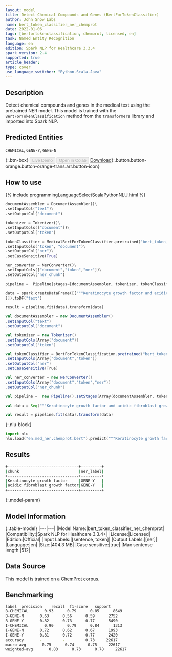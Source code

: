 ```yaml
---
layout: model
title: Detect Chemical Compounds and Genes (BertForTokenClassifier)
author: John Snow Labs
name: bert_token_classifier_ner_chemprot
date: 2022-01-06
tags: [berfortokenclassification, chemprot, licensed, en]
task: Named Entity Recognition
language: en
edition: Spark NLP for Healthcare 3.3.4
spark_version: 2.4
supported: true
article_header:
type: cover
use_language_switcher: "Python-Scala-Java"
---
```



## Description


Detect chemical compounds and genes in the medical text using the pretrained NER model. This model is trained with the `BertForTokenClassification` method from the `transformers` library and imported into Spark NLP.


## Predicted Entities


`CHEMICAL`, `GENE-Y`, `GENE-N`


{:.btn-box}
<button class="button button-orange" disabled>Live Demo</button>
<button class="button button-orange" disabled>Open in Colab</button>
[Download](https://s3.amazonaws.com/auxdata.johnsnowlabs.com/clinical/models/bert_token_classifier_ner_chemprot_en_3.3.4_2.4_1641471274375.zip){:.button.button-orange.button-orange-trans.arr.button-icon}


## How to use






<div class="tabs-box" markdown="1">
{% include programmingLanguageSelectScalaPythonNLU.html %}

```python
documentAssembler = DocumentAssembler()\
.setInputCol("text")\
.setOutputCol("document")

tokenizer = Tokenizer()\
.setInputCols(["document"])\
.setOutputCol("token")

tokenClassifier = MedicalBertForTokenClassifier.pretrained("bert_token_classifier_ner_chemprot", "en", "clinical/models")\
.setInputCols("token", "document")\
.setOutputCol("ner")\
.setCaseSensitive(True)

ner_converter = NerConverter()\
.setInputCols(["document","token","ner"])\
.setOutputCol("ner_chunk")

pipeline =  Pipeline(stages=[documentAssembler, tokenizer, tokenClassifier, ner_converter])

data = spark.createDataFrame([["""Keratinocyte growth factor and acidic fibroblast growth factor are mitogens for primary cultures of mammary epithelium."""
]]).toDF("text")

result = pipeline.fit(data).transform(data)
```
```scala
val documentAssembler = new DocumentAssembler()
.setInputCol("text")
.setOutputCol("document")

val tokenizer = new Tokenizer()
.setInputCols(Array("document"))
.setOutputCol("token")

val tokenClassifier = BertForTokenClassification.pretrained("bert_token_classifier_ner_chemprot", "en", "clinical/models")
.setInputCols(Array("document","token"))
.setOutputCol("ner")
.setCaseSensitive(True)

val ner_converter = new NerConverter()
.setInputCols(Array("document","token","ner"))
.setOutputCol("ner_chunk")

val pipeline =  new Pipeline().setStages(Array(documentAssembler, tokenizer, tokenClassifier, ner_converter))

val data = Seq("""Keratinocyte growth factor and acidic fibroblast growth factor are mitogens for primary cultures of mammary epithelium.""").toDS.toDF("text")

val result = pipeline.fit(data).transform(data)
```


{:.nlu-block}
```python
import nlu
nlu.load("en.med_ner.chemprot.bert").predict("""Keratinocyte growth factor and acidic fibroblast growth factor are mitogens for primary cultures of mammary epithelium.""")
```

</div>


## Results


```bash
+-------------------------------+---------+
|chunk                          |ner_label|
+-------------------------------+---------+
|Keratinocyte growth factor     |GENE-Y   |
|acidic fibroblast growth factor|GENE-Y   |
+-------------------------------+---------+
```


{:.model-param}
## Model Information


{:.table-model}
|---|---|
|Model Name:|bert_token_classifier_ner_chemprot|
|Compatibility:|Spark NLP for Healthcare 3.3.4+|
|License:|Licensed|
|Edition:|Official|
|Input Labels:|[sentence, token]|
|Output Labels:|[ner]|
|Language:|en|
|Size:|404.3 MB|
|Case sensitive:|true|
|Max sentense length:|512|


## Data Source


This model is trained on a [ChemProt corpus](https://biocreative.bioinformatics.udel.edu/).


## Benchmarking


```bash
label  precision    recall  f1-score   support
B-CHEMICAL       0.93      0.79      0.85      8649
B-GENE-N       0.63      0.56      0.59      2752
B-GENE-Y       0.82      0.73      0.77      5490
I-CHEMICAL       0.90      0.79      0.84      1313
I-GENE-N       0.72      0.62      0.67      1993
I-GENE-Y       0.81      0.72      0.77      2420
accuracy       -         -         0.73     22617
macro-avg       0.75      0.74      0.75     22617
weighted-avg       0.83      0.73      0.78     22617
```
